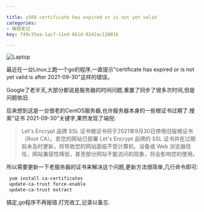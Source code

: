 ```yaml
---

title: x509 certificate has expired or is not yet valid
categories:
- 编程笔记
key: f49c35ea-1ac7-11ed-861d-0242ac120016

---
```


![Laptop](https://icdb-images.oss-cn-hangzhou.aliyuncs.com/other/blog/02594-1510005657.png)

最近在一台Linux上跑一个go的程序,一直提示"certificate has expired or is not yet valid is after 2021-09-30"这样的错误。

Google了老半天,大部分都说是服务器的时间问题,重置了同步了很多次时间,但是问题依旧.

后来想到这是一台很老的CentOS服务器,也许服务器本身的一些根证书过期了.搜索"证书 2021-09-30"关键字,果然发现了端倪:

> Let's Encrypt 品牌 SSL 证书根证书将于2021年9月30日停用旧版根证书（Root CA）。若您的网站已部署 Let's Encrypt 品牌的 SSL 证书并在过期前未及时更新，将导致您的网站面临不受计算机、设备或 Web 浏览器信任，网站兼容性降低，甚至部分网站不能访问的现象，将会影响您的使用。

所以需要更新一下老服务器的证书来解决这个问题,更新方法很简单,几行命令即可:

```bash
 yum install ca-certificates
 update-ca-trust force-enable
 update-ca-trust extract
```

搞定,go程序不再报错.打完收工,记录以备忘.



